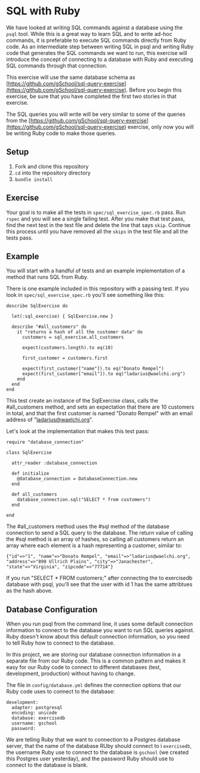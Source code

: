 # SQL with Ruby

We have looked at writing SQL commands against a database using the `psql` tool.
While this is a great way to learn SQL and to write ad-hoc commands, it is
preferable to execute SQL commands directly from Ruby code. As an intermediate
step between writing SQL in psql and writing Ruby code that generates the SQL
commands we want to run, this exercise will introduce the concept of connecting
to a database with Ruby and executing SQL commands through that connection.

This exercise will use the same database schema as [https://github.com/gSchool/sql-query-exercise](https://github.com/gSchool/sql-query-exercise).
Before you begin this exercise, be sure that you have completed the first two
stories in that exercise.

The SQL queries you will write will be very similar to some of the queries from
the [https://github.com/gSchool/sql-query-exercise](https://github.com/gSchool/sql-query-exercise)
exercise, only now you will be writing Ruby code to make those queries.

## Setup

1. Fork and clone this repository
1. `cd` into the repository directory
1. `bundle install`

## Exercise

Your goal is to make all the tests in `spec/sql_exercise_spec.rb` pass. Run `rspec`
and you will see a single failing test. After you make that test pass, find the next
test in the test file and delete the line that says `skip`. Continue this process
until you have removed all the `skips` in the test file and all the tests pass.

## Example

You will start with a handful of tests and an example implementation of a method
that runs SQL from Ruby.

There is one example included in this repository with a passing test. If you look in
`spec/sql_exercise_spec.rb` you'll see something like this:

    describe SqlExercise do

      let(:sql_exercise) { SqlExercise.new }

      describe "#all_customers" do
        it "returns a hash of all the customer data" do
          customers = sql_exercise.all_customers

          expect(customers.length).to eq(10)

          first_customer = customers.first

          expect(first_customer["name"]).to eq("Donato Rempel")
          expect(first_customer["email"]).to eq("ladarius@waelchi.org")
        end
      end
    end

This test create an instance of the SqlExercise class, calls the #all_customers
method, and sets an expectation that there are 10 customers in total, and that
the first customer is named "Donato Rempel" with an email address of
"ladarius@waelchi.org".

Let's look at the implementation that makes this test pass:

    require "database_connection"

    class SqlExercise

      attr_reader :database_connection

      def initialize
        @database_connection = DatabaseConnection.new
      end

      def all_customers
        database_connection.sql("SELECT * from customers")
      end

    end

The #all_customers method uses the #sql method of the database connection to
send a SQL query to the database. The return value of calling the #sql method
is an array of hashes, so calling all customers return an array where each
element is a hash representing a customer, similar to:

    {"id"=>"1", "name"=>"Donato Rempel", "email"=>"ladarius@waelchi.org", "address"=>"890 Ullrich Plains", "city"=>"Janachester", "state"=>"Virginia", "zipcode"=>"77714"}

If you run "SELECT * FROM customers;" after connecting the to exercisedb database with psql, you'll
see that the user with id 1 has the same attribtues as the hash above.

## Database Configuration

When you run psql from the command line, it uses some default connection information
to connect to the database you want to run SQL queries against. Ruby doesn't
know about this default connection information, so you need to tell Ruby how to
connect to the database.

In this project, we are storing our database connection information in a separate
file from our Ruby code. This is a common pattern and makes it easy for our Ruby
code to connect to different databases (test, development, production) without
having to change.

The file in `config/database.yml` defines the connection options that our Ruby code
uses to connect to the database:

    development:
      adapter: postgresql
      encoding: unicode
      database: exercisedb
      username: gschool
      password:

We are telling Ruby that we want to connection to a Postgres database server, that
the name of the database RUby should connect to i `exercisedb`, the username Ruby
use to connect to the database is `gschool` (we created this Postgres user yesterday),
and the password Ruby should use to connect to the database is blank.
